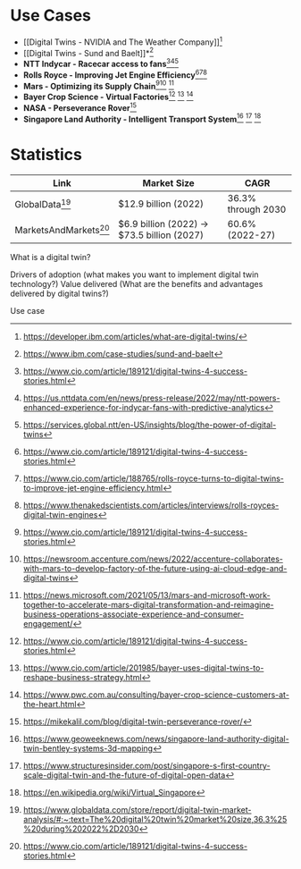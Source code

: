 # Use Cases
* [[Digital Twins - NVIDIA and The Weather Company]][^3]
* [[Digital Twins - Sund and Baelt]]*[^4]
* **NTT Indycar - Racecar access to fans**[^2][^5][^6] 
* **Rolls Royce - Improving Jet Engine Efficiency**[^2][^7][^8]
* **Mars - Optimizing its Supply Chain**[^2][^9] [^11]
* **Bayer Crop Science - Virtual Factories**[^2] [^12] [^13]
* **NASA - Perseverance Rover**[^10]
* **Singapore Land Authority - Intelligent Transport System**[^14] [^15] [^16]
# Statistics

| Link                  | Market Size                                 | CAGR               |
| --------------------- | ------------------------------------------- | ------------------ |
| GlobalData[^1]        | $12.9 billion (2022)                        | 36.3% through 2030 |
| MarketsAndMarkets[^2] | $6.9 billion (2022) -> $73.5 billion (2027) | 60.6% (2022-27)    |


[^1]: https://www.globaldata.com/store/report/digital-twin-market-analysis/#:~:text=The%20digital%20twin%20market%20size,36.3%25%20during%202022%2D2030
[^2]: https://www.cio.com/article/189121/digital-twins-4-success-stories.html
[^3]: https://developer.ibm.com/articles/what-are-digital-twins/
[^4]:https://www.ibm.com/case-studies/sund-and-baelt
[^5]: https://us.nttdata.com/en/news/press-release/2022/may/ntt-powers-enhanced-experience-for-indycar-fans-with-predictive-analytics
[^6]: https://services.global.ntt/en-US/insights/blog/the-power-of-digital-twins
[^7]: https://www.cio.com/article/188765/rolls-royce-turns-to-digital-twins-to-improve-jet-engine-efficiency.html
[^8]: https://www.thenakedscientists.com/articles/interviews/rolls-royces-digital-twin-engines
[^9]: https://newsroom.accenture.com/news/2022/accenture-collaborates-with-mars-to-develop-factory-of-the-future-using-ai-cloud-edge-and-digital-twins
[^10]: https://mikekalil.com/blog/digital-twin-perseverance-rover/
[^11]: https://news.microsoft.com/2021/05/13/mars-and-microsoft-work-together-to-accelerate-mars-digital-transformation-and-reimagine-business-operations-associate-experience-and-consumer-engagement/
[^12]: https://www.cio.com/article/201985/bayer-uses-digital-twins-to-reshape-business-strategy.html
[^13]: https://www.pwc.com.au/consulting/bayer-crop-science-customers-at-the-heart.html
[^14]: https://www.geoweeknews.com/news/singapore-land-authority-digital-twin-bentley-systems-3d-mapping
[^15]: https://www.structuresinsider.com/post/singapore-s-first-country-scale-digital-twin-and-the-future-of-digital-open-data
[^16]: https://en.wikipedia.org/wiki/Virtual_Singapore

What is a digital twin?

Drivers of adoption (what makes you want to implement digital twin technology?)
Value delivered (What are the benefits and advantages delivered by digital twins?)

Use case